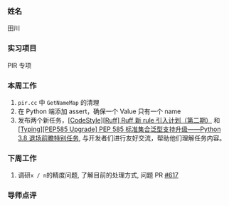 ### 姓名

田川

### 实习项目

PIR 专项

### 本周工作

1. `pir.cc` 中 `GetNameMap` 的清理
2. 在 Python 端添加 assert，确保一个 Value 只有一个 name
3. 发布两个新任务，[[CodeStyle][Ruff] Ruff 新 rule 引入计划（第二期）](https://github.com/PaddlePaddle/Paddle/issues/67116) 和 [[Typing][PEP585 Upgrade] PEP 585 标准集合泛型支持升级——Python 3.8 退场前瞻特别任务](https://github.com/PaddlePaddle/Paddle/issues/66936), 与开发者们进行友好交流，帮助他们理解任务内容。


### 下周工作

1. 调研`x / n`的精度问题, 了解目前的处理方式, 问题 PR [#617](https://github.com/PaddlePaddle/PaddleMIX/pull/617)

### 导师点评